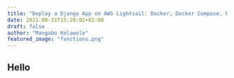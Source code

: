 ```yaml
---
title: "Deploy a Django App on AWS Lightsail: Docker, Docker Compose, PostgreSQL, Nginx & Github Actions"
date: 2021-08-31T15:28:02+01:00
draft: false
author: "Mangabo Kolawole"
featured_image: "functions.png"
---
```



## Hello
